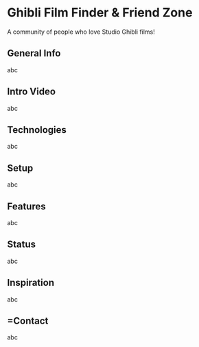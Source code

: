 <h1>Ghibli Film Finder & Friend Zone</h1>

 <p>A community of people who love Studio Ghibli films!</p>

<h2>General Info</h2>

<p>abc</p>

<h2>Intro Video</h2>

<p>abc</p>

<h2>Technologies</h2>

<p>abc</p>

<h2>Setup</h2>

<p>abc</p>

<h2>Features</h2>

<p>abc</p>

<h2>Status</h2>

<p>abc</p>

<h2>Inspiration</h2>

<p>abc</p>

<h2>=Contact</h2>

<p>abc</p>
